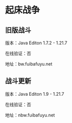 # 起床战争

## 旧版战斗

版本：Java Editon 1.7.2 - 1.21.7

在线验证：否

地址：bw.fuibafuyu.net

## 战斗更新

版本：Java Editon 1.9 - 1.21.7

在线验证：否

地址：nbw.fuibafuyu.net